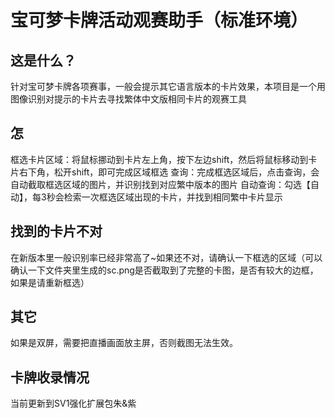 # 宝可梦卡牌活动观赛助手（标准环境）
## 这是什么？
针对宝可梦卡牌各项赛事，一般会提示其它语言版本的卡片效果，本项目是一个用图像识别对提示的卡片去寻找繁体中文版相同卡片的观赛工具

## 怎
框选卡片区域：将鼠标挪动到卡片左上角，按下左边shift，然后将鼠标移动到卡片右下角，松开shift，即可完成区域框选
查询：完成框选区域后，点击查询，会自动截取框选区域的图片，并识别找到对应繁中版本的图片
自动查询：勾选【自动】，每3秒会检索一次框选区域出现的卡片，并找到相同繁中卡片显示

## 找到的卡片不对
在新版本里一般识别率已经非常高了~如果还不对，请确认一下框选的区域（可以确认一下文件夹里生成的sc.png是否截取到了完整的卡图，是否有较大的边框，如果是请重新框选）

## 其它
如果是双屏，需要把直播画面放主屏，否则截图无法生效。

## 卡牌收录情况
当前更新到SV1强化扩展包朱&紫